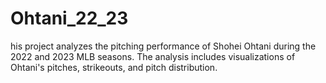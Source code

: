 # Ohtani_22_23
his project analyzes the pitching performance of Shohei Ohtani during the 2022 and 2023 MLB seasons. The analysis includes visualizations of Ohtani's pitches, strikeouts, and pitch distribution.
